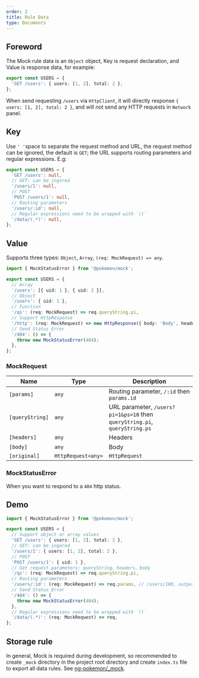 ```yaml
---
order: 2
title: Rule Data
type: Documents
---
```


## Foreword

The Mock rule data is an `Object` object, Key is request declaration, and Value is response data, for example:

```ts
export const USERS = {
  'GET /users': { users: [1, 2], total: 2 },
};
```

When send requesting `/users` via `HttpClient`, it will directly response `{ users: [1, 2], total: 2 }`, and will not send any HTTP requests in `Network` panel.

## Key

Use `' '`space to separate the request method and URL, the request method can be ignored, the default is `GET`; the URL supports routing parameters and regular expressions. E.g:

```ts
export const USERS = {
  'GET /users': null,
  // GET: can be ingored
  '/users/1': null,
  // POST
  'POST /users/1': null,
  // Routing parameters
  '/users/:id': null,
  // Regular expressions need to be wrapped with `()`
  '/data/(.*)': null,
};
```

## Value

Supports three types: `Object`, `Array`, `(req: MockRequest) => any`.

```ts
import { MockStatusError } from '@pokemon/mock';

export const USERS = {
  // Array
  '/users': [{ uid: 1 }, { uid: 2 }],
  // Object
  '/users': { uid: 1 },
  // Function
  '/qs': (req: MockRequest) => req.queryString.pi,
  // Support HttpResponse
  '/http': (req: MockRequest) => new HttpResponse({ body: 'Body', headers: new HttpHeaders({ token: '1' }) }),
  // Send Status Error
  '/404': () => {
    throw new MockStatusError(404);
  },
};
```

### MockRequest

| Name            | Type               | Description                                                                |
| --------------- | ------------------ | -------------------------------------------------------------------------- |
| `[params]`      | `any`              | Routing parameter, `/:id` then `params.id`                                 |
| `[queryString]` | `any`              | URL parameter, `/users?pi=1&ps=10` then `queryString.pi`, `queryString.ps` |
| `[headers]`     | `any`              | Headers                                                                    |
| `[body]`        | `any`              | Body                                                                       |
| `[original]`    | `HttpRequest<any>` | `HttpRequest`                                                              |

### MockStatusError

When you want to respond to a `404` http status.

## Demo

```ts
import { MockStatusError } from '@pokemon/mock';

export const USERS = {
  // Support object or array values
  'GET /users': { users: [1, 2], total: 2 },
  // GET: can be ingored
  '/users/1': { users: [1, 2], total: 2 },
  // POST
  'POST /users/1': { uid: 1 },
  // Get request parameters: queryString、headers、body
  '/qs': (req: MockRequest) => req.queryString.pi,
  // Routing parameters
  '/users/:id': (req: MockRequest) => req.params, // /users/100, output: { id: 100 }
  // Send Status Error
  '/404': () => {
    throw new MockStatusError(404);
  },
  // Regular expressions need to be wrapped with `()`
  '/data/(.*)': (req: MockRequest) => req,
};
```

## Storage rule

In general, Mock is required during development, so recommended to create `_mock` directory in the project root directory and create `index.ts` file to export all data rules. See [ng-pokemon/\_mock](Https://github.com/ng-pokemon/ng-pokemon/tree/master/_mock).
